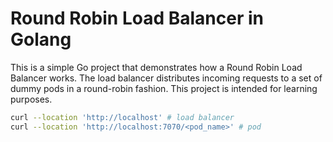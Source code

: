 # Round Robin Load Balancer in Golang

This is a simple Go project that demonstrates how a Round Robin Load Balancer works. The load balancer distributes incoming requests to a set of dummy pods in a round-robin fashion. This project is intended for learning purposes.


```bash
curl --location 'http://localhost' # load balancer
curl --location 'http://localhost:7070/<pod_name>' # pod
```
